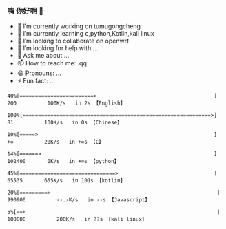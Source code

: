 ### 嗨 你好啊 👋

- 🔭 I’m currently working on tumugongcheng
- 🌱 I’m currently learning c,python,Kotlin,kali linux
- 👯 I’m looking to collaborate on openwrt
- 🤔 I’m looking for help with ...
- 💬 Ask me about ...
- 📫 How to reach me: .qq
- 😄 Pronouns: ...
- ⚡ Fun fact: ...

```
40%[========================>                                      ] 200          100K/s   in 2s 【English】

100%[=============================================================>] 81          100K/s   in 0s 【Chinese】

10%[=====>                                                         ] +∞          20K/s   in +∞s 【C】

14%[======>                                                        ] 102400       0K/s   in +∞s 【python】

45%[===============================>                               ] 65535       655K/s   in 101s 【kotlin】

20%[=========>                                                      ] 990900          --.-K/s   in --s 【Javascript】

5%[==>                                                              ] 100000          200K/s   in ??s 【kali linux】
```
